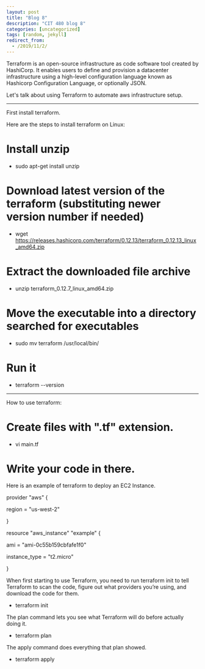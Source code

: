 ```yaml
---
layout: post
title: "Blog 8"
description: "CIT 480 blog 8"
categories: [uncategorized]
tags: [random, jekyll]
redirect_from:
  - /2019/11/2/
---
```


Terraform is an open-source infrastructure as code software tool created by HashiCorp. 
It enables users to define and provision a datacenter infrastructure using a high-level configuration language known as Hashicorp Configuration Language, or optionally JSON.

Let's talk about using Terraform to automate aws infrastructure setup.

-------------------------------------------------------------------------------------------------------------------------------------------------------------------
First install terraform.

Here are the steps to install terraform on Linux:

# Install unzip
* sudo apt-get install unzip

# Download latest version of the terraform (substituting newer version number if needed)
* wget https://releases.hashicorp.com/terraform/0.12.13/terraform_0.12.13_linux_amd64.zip

# Extract the downloaded file archive
* unzip terraform_0.12.7_linux_amd64.zip

# Move the executable into a directory searched for executables
* sudo mv terraform /usr/local/bin/

# Run it
* terraform --version 

-------------------------------------------------------------------------------------------------------------------------------------------------------------------

How to use terraform:

# Create files with ".tf" extension.
* vi main.tf

# Write your code in there.


Here is an example of terraform to deploy an EC2 Instance.

provider "aws" {

  region = "us-west-2"

}

resource "aws_instance" "example" {

  ami           = "ami-0c55b159cbfafe1f0"

  instance_type = "t2.micro"

}

When first starting to use Terraform, you need to run terraform init to tell Terraform to scan the code, figure out what providers you’re using, and download the code for them.

* terraform init

The plan command lets you see what Terraform will do before actually doing it.
* terraform plan

The apply command does everything that plan showed.
* terraform apply















